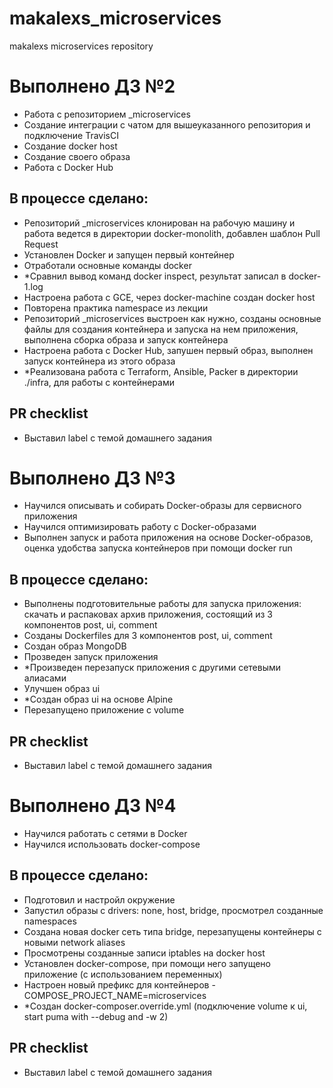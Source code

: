 # makalexs_microservices
makalexs microservices repository

# Выполнено ДЗ №2
 - Работа с репозиторием _microservices
 - Создание интеграции с чатом для вышеуказанного репозитория и подключение TravisCI
 - Создание docker host
 - Создание своего образа
 - Работа с Docker Hub

## В процессе сделано:
 - Репозиторий _microservices клонирован на рабочую машину и работа ведется в директории docker-monolith, добавлен шаблон Pull Request
 - Установлен Docker и запущен первый контейнер
 - Отработали основные команды docker
 - *Сравнил вывод команд docker inspect, результат записал в docker-1.log
 - Настроена работа с GCE, через docker-machine создан docker host
 - Повторена практика namespace из лекции
 - Репозиторий _microservices выстроен как нужно, созданы основные файлы для создания контейнера и запуска на нем приложения, выполнена сборка образа и запуск контейнера
 - Настроена работа с Docker Hub, запушен первый образ, выполнен запуск контейнера из этого образа
 - *Реализована работа с Terraform, Ansible, Packer в директории ./infra, для работы с контейнерами

## PR checklist
 - Выставил label с темой домашнего задания


# Выполнено ДЗ №3
 - Научился описывать и собирать Docker-образы для сервисного приложения
 - Научился оптимизировать работу с Docker-образами
 - Выполнен запуск и работа приложения на основе Docker-образов, оценка удобства запуска контейнеров при помощи docker run

## В процессе сделано:
 - Выполнены подготовительные работы для запуска приложения: скачать и распаковах архив приложения, состоящий из 3 компонентов post, ui, comment
 - Созданы Dockerfiles для 3 компонентов post, ui, comment
 - Создан образ MongoDB
 - Прозведен запуск приложения
 - *Произведен перезапуск приложения с другими сетевыми алиасами
 - Улучшен образ ui
 - *Создан образ ui на основе Alpine
 - Перезапущено приложение с volume

## PR checklist
 - Выставил label с темой домашнего задания


# Выполнено ДЗ №4
 - Научился работать с сетями в Docker
 - Научился использовать docker-compose

## В процессе сделано:
 - Подготовил и настройл окружение
 - Запустил образы с drivers: none, host, bridge, просмотрел созданные namespaces
 - Создана новая docker сеть типа bridge, перезапущены контейнеры с новыми network aliases
 - Просмотрены созданные записи iptables на docker host
 - Установлен docker-compose, при помощи него запущено приложение (с использованием переменных)
 - Настроен новый префикс для контейнеров - COMPOSE_PROJECT_NAME=microservices
 - *Создан docker-composer.override.yml (подключение volume к ui, start puma with --debug and -w 2)

## PR checklist
 - Выставил label с темой домашнего задания

